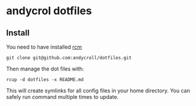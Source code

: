 # andycrol dotfiles

## Install

You need to have installed [rcm](https://github.com/thoughtbot/rcm)

```Shell
git clone git@github.com:andycroll/dotfiles.git
```

Then manage the dot files with:

```Shell
rcup -d dotfiles -x README.md
```

This will create symlinks for all config files in your home directory. You can
safely run command multiple times to update.
